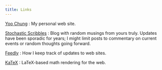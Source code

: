```yaml
---
title: Links
---
```


[Yoo Chung](https://chungyc.org/)
:   My personal web site.

[Stochastic Scribbles](https://blog.chungyc.org/)
:   Blog with random musings from yours truly.
    Updates have been sporadic for years;
    I might limit posts to commentary on
    current events or random thoughts going forward.

[Feedly](https://feedly.com/)
:   How I keep track of updates to web sites.

[KaTeX](https://katex.org/)
:   LaTeX-based math rendering for the web.
